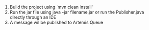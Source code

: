 1. Build the project using 'mvn clean install'
2. Run the jar file using java -jar filename.jar or run the Publisher.java directly through an IDE
3. A message wil be published to Artemis Queue
